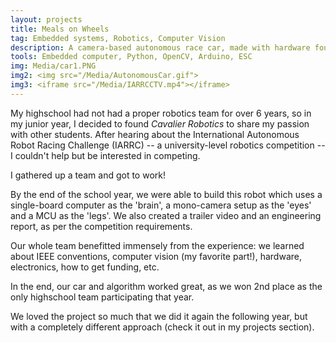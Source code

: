 ```yaml
---
layout: projects
title: Meals on Wheels
tag: Embedded systems, Robotics, Computer Vision
description: A camera-based autonomous race car, made with hardware found around the house with the goal of promoting research in autonomy for younger students.
tools: Embedded computer, Python, OpenCV, Arduino, ESC 
img: Media/car1.PNG
img2: <img src="/Media/AutonomousCar.gif">
img3: <iframe src="/Media/IARRCCTV.mp4"></iframe>
---
```


My highschool had not had a proper robotics team for over 6 years, so in my junior year, I decided to found *Cavalier Robotics* to share my passion with other students. After hearing about the International Autonomous Robot Racing Challenge (IARRC) -- a university-level robotics competition -- I couldn't help but be interested in competing.

I gathered up a team and got to work!

By the end of the school year, we were able to build this robot which uses a single-board computer as the 'brain', a mono-camera setup as the 'eyes' and a MCU as the 'legs'. We also created a trailer video and an engineering report, as per the competition requirements.

Our whole team benefitted immensely from the experience: we learned about IEEE conventions, computer vision (my favorite part!), hardware, electronics, how to get funding, etc.

In the end, our car and algorithm worked great, as we won 2nd place as the only highschool team participating that year. 

We loved the project so much that we did it again the following year, but with a completely different approach (check it out in my projects section).